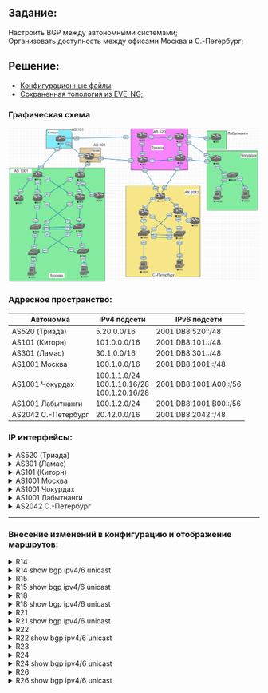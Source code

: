 ## Задание:

Настроить BGP между автономными системами;
<br>
Организовать доступность между офисами Москва и С.-Петербург;

##  Решение:

- [Конфигурационные файлы;](configs/)
- [Сохраненная топология из EVE-NG;](eve-ng_lab_eBGP.zip)

### Графическая схема

![](Topology.PNG)

### Адресное пространство:

| **Автономка**       | **IPv4 подсети**                                 | **IPv6 подсети**       |
|---------------------|--------------------------------------------------|------------------------|
| AS520 (Триада)      | 5.20.0.0/16                                      | 2001:DB8:520::/48      |
| AS101 (Киторн)      | 101.0.0.0/16                                     | 2001:DB8:101::/48      |
| AS301 (Ламас)       | 30.1.0.0/16                                      | 2001:DB8:301::/48      |
| AS1001 Москва       | 100.1.0.0/16                                     | 2001:DB8:1001::/48     |
| AS1001 Чокурдах     | 100.1.1.0/24<br>100.1.10.16/28<br>100.1.20.16/28 | 2001:DB8:1001:A00::/56 |
| AS1001 Лабытнанги   | 100.1.2.0/24                                     | 2001:DB8:1001:B00::/56 |
| AS2042 С.-Петербург | 20.42.0.0/16                                     | 2001:DB8:2042::/48     |

### IP интерфейсы:

<details>
  <summary>AS520 (Триада)</summary>

| **Device** |            **Interface**            |                                **IPv4 Address**                                |                                                                                **IPv6 Address**                                                                                |
|:----------:|:-----------------------------------:|:------------------------------------------------------------------------------:|:------------------------------------------------------------------------------------------------------------------------------------------------------------------------------:|
|   **R23**  |     Lo1<br>e0/0<br>e0/1<br>e0/2     |         5.20.0.23/32<br>5.20.23.0/31<br>172.16.1.0/31<br>172.16.1.2/31         |                                            2001:DB8:520::23/128<br>FE80::23 link-local<br>FE80::23 link-local<br>FE80::23 link-local                                           |
|   **R24**  | Lo1<br>e0/0<br>e0/1<br>e0/2<br>e0/3 | 5.20.0.24/32<br>5.20.24.0/31<br>172.16.1.4/31<br>172.16.1.3/31<br>5.20.24.2/31 | 2001:DB8:520::24/128<br>FE80::24 link-local, **2001:DB8:520:24E0::24/112**<br>FE80::24 link-local<br>FE80::24 link-local<br>FE80::24 link-local, **2001:DB8:520:24E3::24/112** |
|   **R25**  | Lo1<br>e0/0<br>e0/1<br>e0/2<br>e0/3 | 5.20.0.25/32<br>172.16.1.1/31<br>5.20.25.0/31<br>172.16.1.6/31<br>5.20.25.2/31 |                                2001:DB8:520::25/128<br>FE80::25 link-local<br>FE80::25 link-local<br>FE80::25 link-local<br>FE80::25 link-local                                |
|   **R26**  | Lo1<br>e0/0<br>e0/1<br>e0/2<br>e0/3 | 5.20.0.26/32<br>172.16.1.5/31<br>5.20.26.0/31<br>172.16.1.7/31<br>5.20.26.2/31 |                 2001:DB8:520::26/128<br>FE80::26 link-local<br>FE80::26 link-local<br>FE80::26 link-local<br>FE80::26 link-local, **2001:DB8:520:26E3::26/112**                |
</details>

<details>
  <summary>AS301 (Ламас)</summary>

| **Device** | **Interface**               | **IPv4 Address**                                               | **IPv6 Address**                                                                                                                                                                       |
|------------|-----------------------------|----------------------------------------------------------------|----------------------------------------------------------------------------------------------------------------------------------------------------------------------------------------|
| **R21**    | Lo1<br>e0/0<br>e0/1<br>e0/2 | 30.1.0.21/32<br>30.1.100.0/31<br>172.16.1.0/31<br>5.20.24.1/31 | 2001:DB8:301::21/128<br>FE80::21 link-local, **2001:DB8:301:21E0::21/112**<br>FE80::21 link-local, **2001:DB8:301:21E1::21/112**<br>FE80::21 link-local, **2001:DB8:520:24E0::21/112** |
</details>

<details>
  <summary>AS101 (Киторн)</summary>

| **Device** | **Interface**               | **IPv4 Address**                                                 | **IPv6 Address**                                                                                                                                        |
|------------|-----------------------------|------------------------------------------------------------------|---------------------------------------------------------------------------------------------------------------------------------------------------------|
| **R22**    | Lo1<br>e0/0<br>e0/1<br>e0/2 | 101.0.0.22/32<br>101.0.100.0/31<br>172.16.1.1/31<br>5.20.23.1/31 | 2001:DB8:101::22/128<br>FE80::22 link-local, **2001:DB8:101:22E0::22/112**<br>FE80::22 link-local, **2001:DB8:301:21E1::22/112**<br>FE80::22 link-local |
</details>

<details>
  <summary>AS1001 Москва</summary>

| **Device** | **Interface**                                  | **IPv4 Address**                                                                                       | **IPv6 Address**                                                                                                                                 |
|------------|------------------------------------------------|--------------------------------------------------------------------------------------------------------|--------------------------------------------------------------------------------------------------------------------------------------------------|
| **VPC1**   | eth0                                           | 100.1.10.2/28 gw 100.1.10.1                                                                            | 2001:DB8:1001:10::/64 (SLAAC)                                                                                                                    |
| **VPC7**   | eth0                                           | 100.1.20.2/28 gw 100.1.20.1                                                                            | 2001:DB8:1001:20::/64 (SLAAC)                                                                                                                    |
| **SW2**    | Lo1<br>e0/0<br>e0/1<br>vlan20                  | 100.1.0.2/32<br>172.16.1.27/31<br>172.16.1.23/31<br>100.1.20.1/28                                      | 2001:DB8:1001::2/128<br>FE80::2 link-local<br>FE80::2 link-local<br>2001:DB8:1001:20::1/64                                                       |
| **SW3**    | Lo1<br>e0/0<br>e0/1<br>vlan10                  | 100.1.0.3/32<br>172.16.1.21/31<br>172.16.1.29/31<br>100.1.10.1/28                                      | 2001:DB8:1001::3/128<br>FE80::3 link-local<br>FE80::3 link-local<br>2001:DB8:1001:10::1/64                                                       |
| **SW4**    | Lo1<br>e0/0<br>e0/1<br>e1/0<br>e1/1<br>vlan201 | 100.1.0.4/32<br>172.16.1.20/31<br>172.16.1.22/31<br>172.16.1.13/31<br>172.16.1.19/31<br>172.16.1.24/31 | 2001:DB8:1001::4/128<br>FE80::4 link-local<br>FE80::4 link-local<br>FE80::4 link-local<br>FE80::4 link-local<br>FE80::4 link-local               |
| **SW5**    | Lo1<br>e0/0<br>e0/1<br>e1/0<br>e1/1<br>vlan201 | 100.1.0.5/32<br>172.16.1.26/31<br>172.16.1.28/31<br>172.16.1.17/31<br>172.16.1.15/31<br>172.16.1.25/31 | 2001:DB8:1001::5/128<br>FE80::5 link-local<br>FE80::5 link-local<br>FE80::5 link-local<br>FE80::5 link-local<br>FE80::5 link-local               |
| **R12**    | Lo1<br>e0/0<br>e0/1<br>e0/2<br>e0/3            | 100.1.0.12/32<br>172.16.1.12/31<br>172.16.1.14/31<br>172.16.1.1/31<br>172.16.1.9/31                    | 2001:DB8:1001::12/128<br>FE80::12 link-local<br>FE80::12 link-local<br>FE80::12 link-local<br>FE80::12 link-local                                |
| **R13**    | Lo1<br>e0/0<br>e0/1<br>e0/2<br>e0/3            | 100.1.0.13/32<br>172.16.1.16/31<br>172.16.1.18/31<br>172.16.1.7/31<br>172.16.1.3/31                    | 2001:DB8:1001::13/128<br>FE80::13 link-local<br>FE80::13 link-local<br>FE80::13 link-local<br>FE80::13 link-local                                |
| **R14**    | Lo1<br>e0/0<br>e0/1<br>e0/2<br>e0/3            | 100.1.0.14/32<br>172.16.1.0/31<br>172.16.1.2/31<br>101.0.100.1/31<br>172.16.1.4/31                     | 2001:DB8:1001::14/128<br>FE80::14 link-local<br>FE80::14 link-local<br>FE80::14 link-local, **2001:DB8:101:22E0::14/112**<br>FE80::14 link-local |
| **R15**    | Lo1<br>e0/0<br>e0/1<br>e0/2<br>e0/3            | 100.1.0.15/32<br>172.16.1.6/31<br>172.16.1.8/31<br>30.1.100.1/31<br>172.16.1.10/31                     | 2001:DB8:1001::15/128<br>FE80::15 link-local<br>FE80::15 link-local<br>FE80::15 link-local, **2001:DB8:301:21E0::15/112**<br>FE80::15 link-local |
| **R19**    | Lo1<br>e0/0                                    | 100.1.0.19/32<br>172.16.1.5/31                                                                         | 2001:DB8:1001::19/128<br>FE80::19 link-local                                                                                                     |
| **R20**    | Lo1<br>e0/0                                    | 100.1.0.20/32<br>172.16.1.11/31                                                                        | 2001:DB8:1001::20/128<br>FE80::20 link-local                                                                                                     |
</details>

<details>
  <summary>AS1001 Чокурдах</summary>

| **Device** | **Interface**                   | **IPv4 Address**                                                | **IPv6 Address**                                                                                   |
|------------|---------------------------------|-----------------------------------------------------------------|----------------------------------------------------------------------------------------------------|
| **VPC30**  | eth0                            | 100.1.10.18/28 gw 100.1.10.17                                   | 2001:DB8:1001:A10::/64 (SLAAC)                                                                     |
| **VPC31**  | eth0                            | 100.1.20.18/28 gw 100.1.20.17                                   | 2001:DB8:1001:A20::/64 (SLAAC)                                                                     |
| **R28**    | Lo1<br>e0/0<br>e0/1<br>e0/2     | 100.1.1.28<br>5.20.26.1/31<br>5.20.25.3/31<br>172.16.1.0/31     | 2001:DB8:1001:AA1::28<br>FE80::28 link-local<br>FE80::28 link-local<br>FE80::28 link-local         |
| **SW29**   | Lo1<br>e0/2<br>vlan10<br>vlan20 | 100.1.1.29<br>172.16.1.1/31<br>100.1.10.17/28<br>100.1.20.17/28 | 2001:DB8:1001:AA1::29<br>FE80::29 link-local<br>2001:DB8:1001:A10::1/64<br>2001:DB8:1001:A20::1/64 |
</details>

<details>
  <summary>AS1001 Лабытнанги</summary>

| **Device** | **Interface** | **IPv4 Address**              | **IPv6 Address**                                 |
|------------|---------------|-------------------------------|--------------------------------------------------|
| **R27**    | Lo1<br>e0/0   | 100.1.2.27/32<br>5.20.25.1/31 | 2001:DB8:1001:BB2::27/128<br>FE80::27 link-local |
</details>

<details>
  <summary>AS2042 С.-Петербург</summary>

| **Device** | **Interface**                            | **IPv4 Address**                                                                    | **IPv6 Address**                                                                                                                                                                |
|------------|------------------------------------------|-------------------------------------------------------------------------------------|---------------------------------------------------------------------------------------------------------------------------------------------------------------------------------|
| **VPC**    | eth0                                     | 20.42.10.2/28 gw 20.42.10.1                                                         | 2001:DB8:2042:10::/64 (SLAAC)                                                                                                                                                   |
| **VPC8**   | eth0                                     | 20.42.20.2/28 gw 20.42.20.1                                                         | 2001:DB8:2042:20::/64 (SLAAC)                                                                                                                                                   |
| **SW9**    | Lo1<br>e0/3<br>e1/0<br>vlan10<br>vlan251 | 20.42.0.9/32<br>172.16.1.11/31<br>172.16.1.7/31<br>20.42.10.1/28<br>172.16.1.14/31  | 2001:DB8:2042::9/128<br>FE80::9 link-local<br>FE80::9 link-local<br>2001:DB8:2042:10::1/64<br>FE80::9 link-local                                                                |
| **SW10**   | Lo1<br>e0/3<br>e1/0<br>vlan20<br>vlan251 | 100.1.0.10/32<br>172.16.1.5/31<br>172.16.1.13/31<br>100.1.20.1/28<br>172.16.1.15/31 | 2001:DB8:2042::10/128<br>FE80::10 link-local<br>FE80::10 link-local<br>2001:DB8:2042:20::1/64<br>FE80::10 link-local                                                            |
| **R16**    | Lo1<br>e0/0<br>e0/1<br>e0/2<br>e0/3      | 20.42.0.16/32<br>172.16.1.4/31<br>172.16.1.1/31<br>172.16.1.6/31<br>172.16.1.8/31   | 2001:DB8:2042::16/128<br>FE80::16 link-local<br>FE80::16 link-local<br>FE80::16 link-local<br>FE80::16 link-local                                                               |
| **R17**    | Lo1<br>e0/0<br>e0/1<br>e0/2              | 20.42.0.17/32<br>172.16.1.10/31<br>172.16.1.3/31<br>172.16.1.12/31                  | 2001:DB8:2042::17/128<br>FE80::17 link-local<br>FE80::17 link-local<br>FE80::17 link-local                                                                                      |
| **R18**    | Lo1<br>e0/0<br>e0/1<br>e0/2<br>e0/3      | 20.42.0.18/32<br>172.16.1.0/31<br>172.16.1.2/31<br>5.20.24.3/31<br>5.20.26.3/31     | 2001:DB8:2042::18/128<br>FE80::18 link-local<br>FE80::18 link-local<br>FE80::18 link-local, **2001:DB8:520:24E3::18/112**<br>FE80::18 link-local, **2001:DB8:520:26E3::18/112** |
| **R32**    | Lo1<br>e0/0                              | 20.42.0.32/32<br>172.16.1.9/31                                                      | 2001:DB8:2042::32/128<br>FE80::32 link-local                                                                                                                                    |
</details>

<hr>

### Внесение изменений в конфигурацию и отображение маршрутов:
<details>
  <summary>R14</summary>
<pre>
!
interface Ethernet0/2
 ipv6 address 2001:DB8:101:22E0::14/112
!
router bgp 1001
 neighbor 2001:DB8:101:22E0::22 remote-as 101
 neighbor 101.0.100.0 remote-as 101
 !
 address-family ipv4
  network 100.1.0.0 mask 255.255.0.0
  no neighbor 2001:DB8:101:22E0::22 activate
  neighbor 101.0.100.0 activate
 exit-address-family
 !
 address-family ipv6
  network 2001:DB8:1001::/48
  neighbor 2001:DB8:101:22E0::22 activate
 exit-address-family
!
no ip route *
ip route 100.1.0.0 255.255.0.0 Null0
!
no ipv6 route ::/0 Ethernet0/2 FE80::22
ipv6 route 2001:DB8:1001::/48 Null0
!
</pre>
</details>
<details>
  <summary>R14 show bgp ipv4/6 unicast</summary>
<pre>
R14#sh bgp ipv4 unicast
BGP table version is 11, local router ID is 100.1.0.14
...
     Network          Next Hop            Metric LocPrf Weight Path
 *>  0.0.0.0          101.0.100.0                            0 101 i
 *>  5.20.0.0/16      101.0.100.0                            0 101 301 520 i
 *>  20.42.0.0/16     101.0.100.0                            0 101 301 520 2042 i
 *>  30.1.0.0/16      101.0.100.0                            0 101 301 i
 *>  100.1.0.0/16     0.0.0.0                  0         32768 i
 *>  100.1.1.0/24     101.0.100.0                            0 101 301 520 ?
 *>  100.1.2.0/24     101.0.100.0                            0 101 301 520 ?
 *>  100.1.10.16/28   101.0.100.0                            0 101 301 520 ?
 *>  100.1.20.16/28   101.0.100.0                            0 101 301 520 ?
 *>  101.0.0.0/16     101.0.100.0              0             0 101 i

R14#sh bgp ipv6 unicast
BGP table version is 9, local router ID is 100.1.0.14
...
     Network          Next Hop            Metric LocPrf Weight Path
 *>  ::/0             2001:DB8:101:22E0::22
                                                              0 101 i
 *>  2001:DB8:101::/48
                       2001:DB8:101:22E0::22
                                                0             0 101 i
 *>  2001:DB8:301::/48
                       2001:DB8:101:22E0::22
                                                              0 101 301 i
 *>  2001:DB8:520::/48
                       2001:DB8:101:22E0::22
                                                              0 101 301 520 i
 *>  2001:DB8:1001::/48
                       ::                       0         32768 i
 *>  2001:DB8:1001:A00::/56
                       2001:DB8:101:22E0::22
                                                              0 101 301 520 ?
 *>  2001:DB8:1001:B00::/56
                       2001:DB8:101:22E0::22
                                                              0 101 301 520 ?
 *>  2001:DB8:2042::/48
                       2001:DB8:101:22E0::22
                                                              0 101 301 520 2042 i
</pre>
</details>

<details>
  <summary>R15</summary>
<pre>
!
interface Ethernet0/2
 ipv6 address 2001:DB8:301:21E0::15/112
!
router bgp 1001
 neighbor 30.1.100.0 remote-as 301
 neighbor 2001:DB8:301:21E0::21 remote-as 301
 !
 address-family ipv4
  network 100.1.0.0 mask 255.255.0.0
  neighbor 30.1.100.0 activate
 exit-address-family
 !
 address-family ipv6
  network 2001:DB8:1001::/48
  neighbor 2001:DB8:301:21E0::21 activate
 exit-address-family
!
no ip route *
ip route 100.1.0.0 255.255.0.0 Null0
!
no ipv6 route ::/0 Ethernet0/2 FE80::21
ipv6 route 2001:DB8:1001::/48 Null0
!
</pre>
</details>
<details>
  <summary>R15 show bgp ipv4/6 unicast</summary>
<pre>
R15#sh bgp ipv4 unicast
BGP table version is 320, local router ID is 100.1.0.15
...
     Network          Next Hop            Metric LocPrf Weight Path
 *>  0.0.0.0          30.1.100.0                             0 301 i
 *>  5.20.0.0/16      30.1.100.0                             0 301 520 i
 *>  20.42.0.0/16     30.1.100.0                             0 301 520 2042 i
 *>  30.1.0.0/16      30.1.100.0               0             0 301 i
 *>  100.1.0.0/16     0.0.0.0                  0         32768 i
 *>  100.1.1.0/24     30.1.100.0                             0 301 520 ?
 *>  100.1.2.0/24     30.1.100.0                             0 301 520 ?
 *>  100.1.10.16/28   30.1.100.0                             0 301 520 ?
 *>  100.1.20.16/28   30.1.100.0                             0 301 520 ?
 *>  101.0.0.0/16     30.1.100.0                             0 301 101 i
R15#sh bgp ipv6 unicast
BGP table version is 175, local router ID is 100.1.0.15
...
     Network          Next Hop            Metric LocPrf Weight Path
 *>  ::/0             2001:DB8:301:21E0::21
                                                              0 301 i
 *>  2001:DB8:101::/48
                       2001:DB8:301:21E0::21
                                                              0 301 101 i
 *>  2001:DB8:301::/48
                       2001:DB8:301:21E0::21
                                                0             0 301 i
 *>  2001:DB8:520::/48
                       2001:DB8:301:21E0::21
                                                              0 301 520 i
 *>  2001:DB8:1001::/48
                       ::                       0         32768 i
 *>  2001:DB8:1001:A00::/56
                       2001:DB8:301:21E0::21
                                                              0 301 520 ?
 *>  2001:DB8:1001:B00::/56
                       2001:DB8:301:21E0::21
                                                              0 301 520 ?
 *>  2001:DB8:2042::/48
                       2001:DB8:301:21E0::21
                                                              0 301 520 2042 i
</pre>
</details>

<details>
  <summary>R18</summary>
<pre>
!
interface Ethernet0/2
 ipv6 address 2001:DB8:520:24E3::18/112
!
interface Ethernet0/3
 ipv6 address 2001:DB8:520:26E3::18/112
!
router eigrp SPB
 !
 address-family ipv4 unicast autonomous-system 2042
  !
  topology base
   redistribute bgp 2042 metric 100 1 255 1 1500 route-map REDIST_def
  exit-af-topology
 exit-address-family
 !
 address-family ipv6 unicast autonomous-system 2042
  !
  topology base
   redistribute bgp 2042 metric 100 1 255 1 1500 route-map REDIST_def_v6
  exit-af-topology
 exit-address-family
!
router bgp 2042
 neighbor 5.20.24.2 remote-as 520
 neighbor 5.20.26.2 remote-as 520
 neighbor 2001:DB8:520:24E3::24 remote-as 520
 neighbor 2001:DB8:520:26E3::26 remote-as 520
 !
 address-family ipv4
  network 20.42.0.0 mask 255.255.0.0
  neighbor 5.20.24.2 activate
  neighbor 5.20.26.2 activate
 exit-address-family
 !
 address-family ipv6
  network 2001:DB8:2042::/48
  neighbor 2001:DB8:520:24E3::24 activate
  neighbor 2001:DB8:520:26E3::26 activate
 exit-address-family
!
no ip route *
!
ip prefix-list default_r seq 10 permit 0.0.0.0/0
ip prefix-list default_r seq 20 deny 0.0.0.0/0 le 32
!
no ipv6 route ::/0 Ethernet0/3 FE80::26 2
no ipv6 route ::/0 Ethernet0/2 FE80::24
!
ipv6 prefix-list default_r_v6 seq 10 permit ::/0
ipv6 prefix-list default_r_v6 seq 20 deny ::/0 le 128
!
route-map REDIST_def permit 10
 match ip address prefix-list default_r
route-map REDIST_def deny 20
!
route-map REDIST_def_v6 permit 10
 match ipv6 address prefix-list default_r_v6
route-map REDIST_def_v6 deny 20
!
</pre>
</details>
<details>
  <summary>R18 show bgp ipv4/6 unicast</summary>
<pre>
sh bgp ipv4 unicast
BGP table version is 15, local router ID is 20.42.0.18
...
     Network          Next Hop            Metric LocPrf Weight Path
 *   0.0.0.0          5.20.26.2                              0 520 i
 *>                   5.20.24.2                              0 520 i
 *   5.20.0.0/16      5.20.26.2                0             0 520 i
 *>                   5.20.24.2                0             0 520 i
 *>  20.42.0.0/16     172.16.1.1         1024640         32768 i
 *>  30.1.0.0/16      5.20.26.2               10             0 520 ?
 *                    5.20.24.2                              0 520 301 i
 *>  100.1.0.0/16     5.20.26.2               10             0 520 ?
 *                    5.20.24.2                              0 520 301 1001 i
 *>  100.1.1.0/24     5.20.24.2               10             0 520 ?
 *>  100.1.2.0/24     5.20.26.2               10             0 520 ?
 *                    5.20.24.2               20             0 520 ?
 *>  100.1.10.16/28   5.20.24.2               10             0 520 ?
 *>  100.1.20.16/28   5.20.24.2               10             0 520 ?
 *>  101.0.0.0/16     5.20.26.2               10             0 520 ?
 *                    5.20.24.2                              0 520 301 101 i
R18#sh bgp ipv6 unicast
BGP table version is 31, local router ID is 20.42.0.18
...
     Network          Next Hop            Metric LocPrf Weight Path
 r   ::/0             2001:DB8:520:24E3::24
                                                              0 520 i
 r>                   2001:DB8:520:26E3::26
                                                              0 520 i
 *>  2001:DB8:101::/48
                       2001:DB8:520:24E3::24
                                                              0 520 301 101 i
 *>  2001:DB8:301::/48
                       2001:DB8:520:24E3::24
                                                              0 520 301 i
 *   2001:DB8:520::/48
                       2001:DB8:520:24E3::24
                                                0             0 520 i
 *>                   2001:DB8:520:26E3::26
                                                0             0 520 i
 *>  2001:DB8:1001::/48
                       2001:DB8:520:24E3::24
                                                              0 520 301 1001 i
 *>  2001:DB8:1001:A00::/56
                       2001:DB8:520:24E3::24
                                               10             0 520 ?
 *   2001:DB8:1001:B00::/56
                       2001:DB8:520:24E3::24
                                               20             0 520 ?
 *>                   2001:DB8:520:26E3::26
                                               10             0 520 ?
 *>  2001:DB8:2042::/48
                       FE80::16           1024640         32768 i
</pre>
</details>

<details>
  <summary>R21</summary>
<pre>
!
interface Ethernet0/0
 ipv6 address 2001:DB8:301:21E0::21/112
!
interface Ethernet0/1
 ipv6 address 2001:DB8:301:21E1::21/112
!
interface Ethernet0/2
 ipv6 address 2001:DB8:520:24E0::21/112
!
router bgp 301
 neighbor 5.20.24.0 remote-as 520
 neighbor 30.1.100.1 remote-as 1001
 neighbor 2001:DB8:301:21E0::15 remote-as 1001
 neighbor 2001:DB8:301:21E1::22 remote-as 101
 neighbor 2001:DB8:520:24E0::24 remote-as 520
 neighbor 172.16.1.1 remote-as 101
 !
 address-family ipv4
  network 30.1.0.0 mask 255.255.0.0
  neighbor 5.20.24.0 activate
  neighbor 30.1.100.1 activate
  neighbor 30.1.100.1 default-originate
  neighbor 172.16.1.1 activate
 exit-address-family
 !
 address-family ipv6
  network 2001:DB8:301::/48
  neighbor 2001:DB8:301:21E0::15 activate
  neighbor 2001:DB8:301:21E0::15 default-originate
  neighbor 2001:DB8:301:21E1::22 activate
  neighbor 2001:DB8:520:24E0::24 activate
 exit-address-family
!
no ip route *
ip route 30.1.0.0 255.255.0.0 Null0
!
no ipv6 route 2001:DB8:101::/48 Ethernet0/1 FE80::22
no ipv6 route 2001:DB8:1001:A00::/56 Ethernet0/1 FE80::22 2
no ipv6 route 2001:DB8:1001:A00::/56 Ethernet0/2 FE80::24
no ipv6 route 2001:DB8:1001:B00::/56 Ethernet0/1 FE80::22 2
no ipv6 route 2001:DB8:1001:B00::/56 Ethernet0/2 FE80::24
no ipv6 route 2001:DB8:1001::/48 Ethernet0/0 FE80::15
no ipv6 route 2001:DB8:1001::/48 Ethernet0/1 FE80::22 2
no ipv6 route ::/0 Ethernet0/2 FE80::24
no ipv6 route ::/0 Ethernet0/1 FE80::22 2
ipv6 route 2001:DB8:301::/48 Null0
!
</pre>
</details>
<details>
  <summary>R21 show bgp ipv4/6 unicast</summary>
<pre>
R21#sh bgp ipv4 unicast
BGP table version is 11, local router ID is 30.1.0.21
...
     Network          Next Hop            Metric LocPrf Weight Path
 *>  0.0.0.0          172.16.1.1               0             0 101 i
                      0.0.0.0                                0 i
 *>  5.20.0.0/16      5.20.24.0                0             0 520 i
 *>  20.42.0.0/16     5.20.24.0                              0 520 2042 i
 *>  30.1.0.0/16      0.0.0.0                  0         32768 i
 *>  100.1.0.0/16     30.1.100.1               0             0 1001 i
 *                    172.16.1.1                             0 101 1001 i
 *>  100.1.1.0/24     5.20.24.0               10             0 520 ?
 *>  100.1.2.0/24     5.20.24.0               20             0 520 ?
 *>  100.1.10.16/28   5.20.24.0               10             0 520 ?
 *>  100.1.20.16/28   5.20.24.0               10             0 520 ?
 *>  101.0.0.0/16     172.16.1.1               0             0 101 i
R21# sh bgp ipv6 unicast
BGP table version is 10, local router ID is 30.1.0.21
...
     Network          Next Hop            Metric LocPrf Weight Path
 *>  ::/0             2001:DB8:301:21E1::22
                                                0             0 101 i
                      ::                                     0 i
 *>  2001:DB8:101::/48
                       2001:DB8:301:21E1::22
                                                0             0 101 i
 *>  2001:DB8:301::/48
                       ::                       0         32768 i
 *>  2001:DB8:520::/48
                       2001:DB8:520:24E0::24
                                                0             0 520 i
 *>  2001:DB8:1001::/48
                       2001:DB8:301:21E0::15
                                                0             0 1001 i
 *                    2001:DB8:301:21E1::22
                                                              0 101 1001 i
 *>  2001:DB8:1001:A00::/56
                       2001:DB8:520:24E0::24
                                               10             0 520 ?
 *>  2001:DB8:1001:B00::/56
                       2001:DB8:520:24E0::24
                                               20             0 520 ?
 *>  2001:DB8:2042::/48
                       2001:DB8:520:24E0::24
                                                              0 520 2042 i
</pre>
</details>

<details>
  <summary>R22</summary>
<pre>
!
interface Ethernet0/0
 ipv6 address 2001:DB8:101:22E0::22/112
!
interface Ethernet0/1
 ipv6 address 2001:DB8:301:21E1::22/112
!
router bgp 101
 neighbor 2001:DB8:301:21E1::21 remote-as 301
 neighbor 2001:DB8:101:22E0::14 remote-as 1001
 neighbor 101.0.100.1 remote-as 1001
 neighbor 172.16.1.0 remote-as 301
 !
 address-family ipv4
  network 0.0.0.0
  network 101.0.0.0 mask 255.255.0.0
  neighbor 101.0.100.1 activate
  neighbor 101.0.100.1 default-originate
  neighbor 172.16.1.0 activate
 exit-address-family
 !
 address-family ipv6
  network ::/0
  network 2001:DB8:101::/48
  neighbor 2001:DB8:301:21E1::21 activate
  neighbor 2001:DB8:101:22E0::14 activate
  neighbor 2001:DB8:101:22E0::14 default-originate
 exit-address-family
!
no ip route *
ip route 0.0.0.0 0.0.0.0 5.20.23.0
ip route 101.0.0.0 255.255.0.0 Null0
!
no ipv6 route 2001:DB8:301::/48 Ethernet0/1 FE80::21
no ipv6 route 2001:DB8:1001:A00::/56 Ethernet0/1 FE80::21 2
no ipv6 route 2001:DB8:1001:A00::/56 Ethernet0/2 FE80::23
no ipv6 route 2001:DB8:1001:B00::/56 Ethernet0/1 FE80::21 2
no ipv6 route 2001:DB8:1001:B00::/56 Ethernet0/2 FE80::23
no ipv6 route 2001:DB8:1001::/48 Ethernet0/0 FE80::14
no ipv6 route 2001:DB8:1001::/48 Ethernet0/1 FE80::21 2
no ipv6 route ::/0 Ethernet0/1 FE80::21 2
ipv6 route 2001:DB8:101::/48 Null0
!
</pre>
</details>
<details>
  <summary>R22 show bgp ipv4/6 unicast</summary>
<pre>
R22#sh bgp ipv4 unicast
BGP table version is 11, local router ID is 101.0.0.22
...
     Network          Next Hop            Metric LocPrf Weight Path
     0.0.0.0          0.0.0.0                                0 i
 *>                   5.20.23.0                0         32768 i
 *>  5.20.0.0/16      172.16.1.0                             0 301 520 i
 *>  20.42.0.0/16     172.16.1.0                             0 301 520 2042 i
 *>  30.1.0.0/16      172.16.1.0               0             0 301 i
 *   100.1.0.0/16     172.16.1.0                             0 301 1001 i
 *>                   101.0.100.1              0             0 1001 i
 *>  100.1.1.0/24     172.16.1.0                             0 301 520 ?
 *>  100.1.2.0/24     172.16.1.0                             0 301 520 ?
 *>  100.1.10.16/28   172.16.1.0                             0 301 520 ?
 *>  100.1.20.16/28   172.16.1.0                             0 301 520 ?
 *>  101.0.0.0/16     0.0.0.0                  0         32768 i
R22# sh bgp ipv6 unicast
BGP table version is 9, local router ID is 101.0.0.22
...
     Network          Next Hop            Metric LocPrf Weight Path
     ::/0             ::                                     0 i
 *>                   FE80::23                 0         32768 i
 *>  2001:DB8:101::/48
                       ::                       0         32768 i
 *>  2001:DB8:301::/48
                       2001:DB8:301:21E1::21
                                                0             0 301 i
 *>  2001:DB8:520::/48
                       2001:DB8:301:21E1::21
                                                              0 301 520 i
 *   2001:DB8:1001::/48
                       2001:DB8:301:21E1::21
                                                              0 301 1001 i
 *>                   2001:DB8:101:22E0::14
                                                0             0 1001 i
 *>  2001:DB8:1001:A00::/56
                       2001:DB8:301:21E1::21
                                                              0 301 520 ?
 *>  2001:DB8:1001:B00::/56
                       2001:DB8:301:21E1::21
                                                              0 301 520 ?
 *>  2001:DB8:2042::/48
                       2001:DB8:301:21E1::21
                                                              0 301 520 2042 i
</pre>
</details>

<details>
  <summary>R23</summary>
<pre>
!
router isis
 no redistribute static
 default-information originate
 !
 address-family ipv6
  no redistribute static
  default-information originate
 exit-address-family
!
no ip route *
ip route 0.0.0.0 0.0.0.0 5.20.23.1
!
no ipv6 route 2001:DB8:101::/48 Ethernet0/0 FE80::22
no ipv6 route 2001:DB8:301::/48 Ethernet0/0 FE80::22
no ipv6 route 2001:DB8:1001::/48 Ethernet0/0 FE80::22
ipv6 route ::/0 Ethernet0/0 FE80::22
!
</pre>
</details>

<details>
  <summary>R24</summary>
<pre>
!
interface Ethernet0/0
 ipv6 address 2001:DB8:520:24E0::24/112
!
interface Ethernet0/3
 ipv6 address 2001:DB8:520:24E3::24/112
!
router isis
 redistribute bgp 520
 !
 address-family ipv6
  redistribute bgp 520
 exit-address-family
!
router bgp 520
 bgp log-neighbor-changes
 neighbor 5.20.24.1 remote-as 301
 neighbor 5.20.24.3 remote-as 2042
 neighbor 2001:DB8:520:24E0::21 remote-as 301
 neighbor 2001:DB8:520:24E3::18 remote-as 2042
 !
 address-family ipv4
  network 5.20.0.0 mask 255.255.0.0
  redistribute isis level-2
  neighbor 5.20.24.1 activate
  neighbor 5.20.24.1 prefix-list FILTER_redist_to_bgp out
  neighbor 5.20.24.3 activate
  neighbor 5.20.24.3 default-originate
  neighbor 5.20.24.3 prefix-list FILTER_redist_to_bgp out
 exit-address-family
 !
 address-family ipv6
  redistribute isis level-2
  network 2001:DB8:520::/48
  neighbor 2001:DB8:520:24E0::21 activate
  neighbor 2001:DB8:520:24E0::21 prefix-list FILTER_redist_to_bgpv6 out
  neighbor 2001:DB8:520:24E3::18 activate
  neighbor 2001:DB8:520:24E3::18 default-originate
  neighbor 2001:DB8:520:24E3::18 prefix-list FILTER_redist_to_bgpv6 out
 exit-address-family
!
no ip route *
ip route 5.20.0.0 255.255.0.0 Null0
!
ip prefix-list FILTER_redist_to_bgp seq 10 deny 172.16.0.0/16 le 32
ip prefix-list FILTER_redist_to_bgp seq 20 permit 5.20.0.0/16
ip prefix-list FILTER_redist_to_bgp seq 21 deny 5.20.0.0/16 le 32
ip prefix-list FILTER_redist_to_bgp seq 30 permit 0.0.0.0/0 le 32
!
no ipv6 route 2001:DB8:101::/48 Ethernet0/0 FE80::21
no ipv6 route 2001:DB8:301::/48 Ethernet0/0 FE80::21
no ipv6 route 2001:DB8:1001::/48 Ethernet0/0 FE80::21
no ipv6 route 2001:DB8:2042::/48 Ethernet0/3 FE80::18
ipv6 route 2001:DB8:520::/48 Null0
!
ipv6 prefix-list FILTER_redist_to_bgpv6 seq 20 permit 2001:DB8:520::/48
ipv6 prefix-list FILTER_redist_to_bgpv6 seq 21 deny 2001:DB8:520::/48 le 128
ipv6 prefix-list FILTER_redist_to_bgpv6 seq 30 permit ::/0 le 128
!
</pre>
</details>
<details>
  <summary>R24 show bgp ipv4/6 unicast</summary>
<pre>
R24#sh bgp ipv4 unicast
BGP table version is 17, local router ID is 5.20.0.24
...
     Network          Next Hop            Metric LocPrf Weight Path
     0.0.0.0          0.0.0.0                                0 i
 *>  5.20.0.0/16      0.0.0.0                  0         32768 i
 *>  5.20.0.23/32     172.16.1.2              20         32768 ?
 *>  5.20.0.25/32     172.16.1.2              30         32768 ?
 *>  5.20.0.26/32     172.16.1.5              20         32768 ?
 *>  20.42.0.0/16     5.20.24.3          1024640             0 2042 i
 *>  30.1.0.0/16      5.20.24.1                0             0 301 i
 *>  100.1.0.0/16     5.20.24.1                              0 301 1001 i
 *>  100.1.1.0/24     172.16.1.5              10         32768 ?
 *>  100.1.2.0/24     172.16.1.2              20         32768 ?
 *>  100.1.10.16/28   172.16.1.5              10         32768 ?
 *>  100.1.20.16/28   172.16.1.5              10         32768 ?
 *>  101.0.0.0/16     5.20.24.1                              0 301 101 i
 *>  172.16.1.0/31    172.16.1.2              20         32768 ?
 *>  172.16.1.6/31    172.16.1.5              20         32768 ?
R24#sh bgp ipv6 unicast
BGP table version is 18, local router ID is 5.20.0.24
...
     Network          Next Hop            Metric LocPrf Weight Path
     ::/0             ::                                     0 i
 *>  2001:DB8:101::/48
                       2001:DB8:520:24E0::21
                                                              0 301 101 i
 *>  2001:DB8:301::/48
                       2001:DB8:520:24E0::21
                                                0             0 301 i
 *>  2001:DB8:520::/48
                       ::                       0         32768 i
 *>  2001:DB8:520::23/128
                       FE80::23                20         32768 ?
 *>  2001:DB8:520::25/128
                       FE80::26                30         32768 ?
 *>  2001:DB8:520::26/128
                       FE80::26                20         32768 ?
 *>  2001:DB8:1001::/48
                       2001:DB8:520:24E0::21
                                                              0 301 1001 i
 *>  2001:DB8:1001:A00::/56
                       FE80::26                10         32768 ?
 *>  2001:DB8:1001:B00::/56
                       FE80::26                20         32768 ?
 *>  2001:DB8:2042::/48
                       2001:DB8:520:24E3::18
                                          1024640             0 2042 i
</pre>
</details>

<details>
  <summary>R26</summary>
<pre>
!
interface Ethernet0/3
 ipv6 address 2001:DB8:520:26E3::26/112
!
router isis
 redistribute bgp 520
 !
 address-family ipv6
  redistribute bgp 520
 exit-address-family
!
router bgp 520
 neighbor 5.20.26.3 remote-as 2042
 neighbor 2001:DB8:520:26E3::18 remote-as 2042
 !
 address-family ipv4
  network 5.20.0.0 mask 255.255.0.0
  redistribute isis level-2
  neighbor 5.20.26.3 activate
  neighbor 5.20.26.3 default-originate
  neighbor 5.20.26.3 prefix-list FILTER_redist_to_bgp out
 exit-address-family
 !
 address-family ipv6
  redistribute isis level-2
  network 2001:DB8:520::/48
  neighbor 2001:DB8:520:26E3::18 activate
  neighbor 2001:DB8:520:26E3::18 default-originate
  neighbor 2001:DB8:520:26E3::18 prefix-list FILTER_redist_to_bgpv6 out
 exit-address-family
!
no ip route 20.42.0.0 255.255.0.0 5.20.26.3
ip route 5.20.0.0 255.255.0.0 Null0
!
ip prefix-list FILTER_redist_to_bgp seq 10 deny 172.16.0.0/16 le 32
ip prefix-list FILTER_redist_to_bgp seq 20 permit 5.20.0.0/16
ip prefix-list FILTER_redist_to_bgp seq 21 deny 5.20.0.0/16 le 32
ip prefix-list FILTER_redist_to_bgp seq 30 permit 0.0.0.0/0 le 32
!
no ipv6 route 2001:DB8:2042::/48 Ethernet0/3 FE80::18
ipv6 route 2001:DB8:520::/48 Null0
ipv6 route 2001:DB8:1001:A00::/56 Ethernet0/1 FE80::28
!
ipv6 prefix-list FILTER_redist_to_bgpv6 seq 20 permit 2001:DB8:520::/48
ipv6 prefix-list FILTER_redist_to_bgpv6 seq 21 deny 2001:DB8:520::/48 le 128
ipv6 prefix-list FILTER_redist_to_bgpv6 seq 30 permit ::/0 le 128
!
</pre>
</details>
<details>
  <summary>R26 show bgp ipv4/6 unicast</summary>
<pre>
R26#sh bgp ipv4 unicast
BGP table version is 14, local router ID is 5.20.0.26
...
     Network          Next Hop            Metric LocPrf Weight Path
     0.0.0.0          0.0.0.0                                0 i
 *>  5.20.0.0/16      0.0.0.0                  0         32768 i
 *>  5.20.0.23/32     172.16.1.4              30         32768 ?
 *>  5.20.0.24/32     172.16.1.4              20         32768 ?
 *>  5.20.0.25/32     172.16.1.6              20         32768 ?
 *>  20.42.0.0/16     5.20.26.3          1024640             0 2042 i
 *>  30.1.0.0/16      172.16.1.4              10         32768 ?
 *>  100.1.0.0/16     172.16.1.4              10         32768 ?
 *>  100.1.2.0/24     172.16.1.6              10         32768 ?
 *>  101.0.0.0/16     172.16.1.4              10         32768 ?
 *>  172.16.1.0/31    172.16.1.6              20         32768 ?
 *>  172.16.1.2/31    172.16.1.4              20         32768 ?
R26#sh bgp ipv6 unicast
BGP table version is 21, local router ID is 5.20.0.26
...
     Network          Next Hop            Metric LocPrf Weight Path
     ::/0             ::                                     0 i
 *>  2001:DB8:520::/48
                       ::                       0         32768 i
 *>  2001:DB8:520::23/128
                       FE80::24                30         32768 ?
 *>  2001:DB8:520::24/128
                       FE80::24                20         32768 ?
 *>  2001:DB8:520::25/128
                       FE80::25                20         32768 ?
 *>  2001:DB8:1001:B00::/56
                       FE80::25                10         32768 ?
 *>  2001:DB8:2042::/48
                       2001:DB8:520:26E3::18
                                          1024640             0 2042 i
</pre>
</details>

